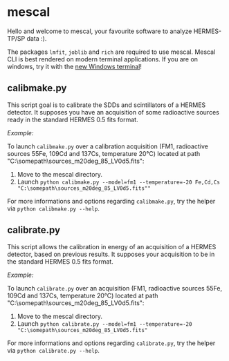 # mescal

Hello and welcome to mescal, your favourite software to analyze HERMES-TP/SP data :).

The packages `lmfit`, `joblib` and `rich` are required to use mescal.
Mescal CLI is best rendered on modern terminal applications. If you are on windows, try it with the [new Windows terminal](https://apps.microsoft.com/store/detail/windows-terminal/9N0DX20HK701)!


## calibmake.py

This script goal is to calibrate the SDDs and scintillators of a HERMES detector. 
It supposes you have an acquisition of some radioactive sources ready in the standard HERMES 0.5 fits format.

_Example:_

To launch `calibmake.py` over a calibration acquisition (FM1, radioactive sources 55Fe, 109Cd and 137Cs, temperature 20°C) located at path  "C:\somepath\sources_m20deg_85_LV0d5.fits":

1. Move to the mescal directory.
2. Launch `python calibmake.py --model=fm1 --temperature=-20 Fe,Cd,Cs "C:\somepath\sources_m20deg_85_LV0d5.fits""`

For more informations and options regarding `calibmake.py`, try the helper via `python calibmake.py --help`.

## calibrate.py

This script allows the calibration in energy of an acquisition of a HERMES detector, based on previous results.
It supposes your acquisition to be in the standard HERMES 0.5 fits format.

_Example:_

To launch `calibrate.py` over an acquisition (FM1, radioactive sources 55Fe, 109Cd and 137Cs, temperature 20°C) located at path  "C:\somepath\sources_m20deg_85_LV0d5.fits":

1. Move to the mescal directory.
2. Launch `python calibrate.py --model=fm1 --temperature=-20 "C:\somepath\sources_m20deg_85_LV0d5.fits"`

For more informations and options regarding `calibrate.py`, try the helper via `python calibrate.py --help`.
